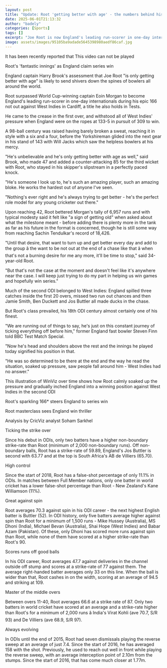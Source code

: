 ```yaml
---
layout: post
title: "Update: Root 'getting better with age' - the numbers behind his ODI brilliance"
date: 2025-06-01T21:13:32
author: "badely"
categories: [Sports]
tags: []
excerpt: "Joe Root is now England's leading run-scorer in one-day internationals - what are the numbers behind his brilliance?"
image: assets/images/95105ba9adade5645398980aedf86caf.jpg
---
```


It has been recently reported that This video can not be played

Root's 'fantastic innings' as England claim series win

England captain Harry Brook's assessment that Joe Root "is only getting better with age" is likely to send shivers down the spines of bowlers all around the world. 

Root surpassed World Cup-winning captain Eoin Morgan to become England's leading run-scorer in one-day internationals during his epic 166 not out against West Indies in Cardiff, a title he also holds in Tests.  

He came to the crease in the first over, and withstood all of West Indies' pressure when England were on the ropes at 133-5 in pursuit of 309 to win. 

A 98-ball century was raised having barely broken a sweat, reaching it in style with a six and a four, before the Yorkshireman glided into the next gear in his stand of 143 with Will Jacks which saw the helpless bowlers at his mercy. 

"He's unbelievable and he's only getting better with age as well," said Brook, who made 47 and added a counter-attacking 85 for the third wicket with Root, who stayed in his skipper's slipstream in a perfectly paced knock.

"He's someone I look up to, he's such an amazing player, such an amazing bloke. He works the hardest out of anyone I've seen.

"Nothing's ever right and he's always trying to get better - he's the perfect role model for any young cricketer out there."

Upon reaching 42, Root bettered Morgan's tally of 6,957 runs and with typical modesty said it felt like "a sign of getting old" when asked about what the milestone meant - before adding there is plenty more in the tank as far as his future in the format is concerned, though he is still some way from reaching Sachin Tendulkar's record of 18,426.

"Until that desire, that want to turn up and get better every day and add to the group â the want to be not out at the end of a chase like that â when that's not a burning desire for me any more, it'll be time to stop," said 34-year-old Root.

"But that's not the case at the moment and doesn't feel like it's anywhere near the case. I will keep just trying to do my part in helping us win games and hopefully win series." 

Much of the second ODI belonged to West Indies: England spilled three catches inside the first 20 overs, missed two run out chances and then Jamie Smith, Ben Duckett and Jos Buttler all made ducks in the chase. 

But Root's class prevailed, his 18th ODI century almost certainly one of his finest. 

"We are running out of things to say, he's just on this constant journey of ticking everything off before him," former England fast bowler Steven Finn told BBC Test Match Special. 

"Now he's head and shoulders above the rest and the innings he played today signified his position in that. 

"He was so determined to be there at the end and the way he read the situation, soaked up pressure, saw people fall around him - West Indies had no answer." 

This illustration of WinViz over time shows how Root calmly soaked up the pressure and gradually inched England into a winning position against West Indies in the second ODI

Root's sparkling 166* steers England to series win

Root masterclass sees England win thriller

Analysis by CricViz analyst Soham Sarkhel

Ticking the strike over

Since his debut in ODIs, only two batters have a higher non-boundary strike-rate than Root (minimum of 2,000 non-boundary runs). Off non-boundary balls, Root has a strike-rate of 59.89, England's Jos Buttler is second with 63.77 and at the top is South Africa's AB de Villiers (65.70).

High control

Since the start of 2018, Root has a false-shot percentage of only 11.1% in ODIs. In matches between Full Member nations, only one batter in world cricket has a lower false-shot percentage than Root - New Zealand's Kane Williamson (11%).

Great against spin

Root averages 70.3 against spin in his ODI career - the next highest English batter is Buttler (52). In ODI history, only five batters average higher against spin than Root for a minimum of 1,500 runs - Mike Hussey (Australia), MS Dhoni (India), Michael Bevan (Australia), Shai Hope (West Indies) and Babar Azam (Pakistan). Of these, only Dhoni has scored more runs against spin than Root, while none of them have scored at a higher strike-rate than Root's 90.

Scores runs off good balls

In his ODI career, Root averages 47.7 against deliveries in the channel outside off stump and scores at a strike-rate of 77 against them. The average right-handed batter averages only 33 on this line. When the ball is wider than that, Root cashes in on the width, scoring at an average of 94.5 and striking at 109.

Master of the middle overs

Between overs 11-40, Root averages 66.6 at a strike rate of 87. Only two batters in world cricket have scored at an average and a strike-rate higher than Root's for a minimum of 2,000 runs â India's Virat Kohli (ave 70.7, S/R 93) and De Villiers (ave 68.9, S/R 97).

Always evolving

In ODIs until the end of 2015, Root had seven dismissals playing the reverse sweep at an average of just 7.4. Since the start of 2016, he has averaged 158 with the shot. Previously, he used to reach out well in front while playing the reverse sweep, with an average interception point of 2.10m from the stumps. Since the start of 2016, that has come much closer at 1.77m.

